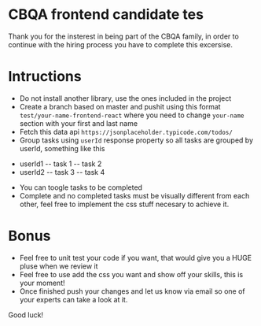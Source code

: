 # CBQA frontend candidate tes
Thank you for the insterest in being part of the CBQA family, in order to continue with the hiring process you have to complete this excersise.

# Intructions
* Do not install another library, use the ones included in the project
* Create a branch based on master and pushit using this format `test/your-name-frontend-react` where you need to change `your-name` section with your first and last name
* Fetch this data api `https://jsonplaceholder.typicode.com/todos/`
* Group tasks using `userId` response property so all tasks are grouped by userId, something like this
 - userId1
   -- task 1
   -- task 2
 - userId2
   -- task 3
   -- task 4
* You can toogle tasks to be completed
* Complete and no completed tasks must be visually different from each other, feel free to implement the css stuff necesary to achieve it.

# Bonus
* Feel free to unit test your code if you want, that would give you a HUGE pluse when we review it
* Feel free to use add the css you want and show off your skills, this is your moment!
* Once finished push your changes and let us know via email so one of your experts can take a look at it.

Good luck!
